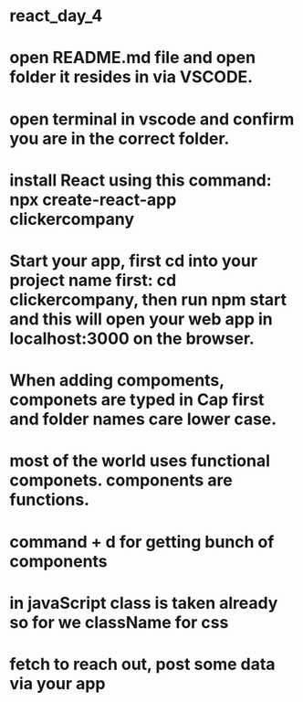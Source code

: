 # react_day_4
# open README.md file and open folder it resides in via VSCODE.
# open terminal in vscode and confirm you are in the correct folder.
# install React using this command: npx create-react-app clickercompany
# Start your app, first cd into your project name first: cd clickercompany, then run npm start and this will open your web app in localhost:3000 on the browser.
# When adding compoments, componets are typed in Cap first and folder names care lower case.
# most of the world uses functional componets. components are functions.
# command + d for getting bunch of components
# in javaScript class is taken already so for we className for css
# fetch to reach out, post some data via your app